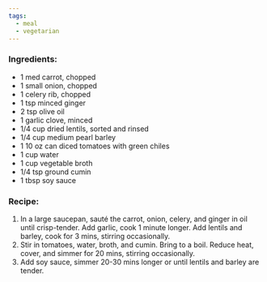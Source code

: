 ```yaml
---
tags:
  - meal
  - vegetarian
---
```

### Ingredients:
- 1 med carrot, chopped
- 1 small onion, chopped
- 1 celery rib, chopped
- 1 tsp minced ginger
- 2 tsp olive oil
- 1 garlic clove, minced
- 1/4 cup dried lentils, sorted and rinsed
- 1/4 cup medium pearl barley
- 1 10 oz can diced tomatoes with green chiles
- 1 cup water
- 1 cup vegetable broth
- 1/4 tsp ground cumin
- 1 tbsp soy sauce

### Recipe:
1. In a large saucepan, sauté the carrot, onion, celery, and ginger in oil until crisp-tender. Add garlic, cook 1 minute longer. Add lentils and barley, cook for 3 mins, stirring occasionally.
2. Stir in tomatoes, water, broth, and cumin. Bring to a boil. Reduce heat, cover, and simmer for 20 mins, stirring occasionally. 
3. Add soy sauce, simmer 20-30 mins longer or until lentils and barley are tender. 